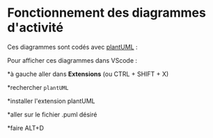 # Fonctionnement des diagrammes d'activité

Ces diagrammes sont codés avec [plantUML](https://www.plantuml.com/plantuml/uml/SyfFKj2rKt3CoKnELR1Io4ZDoSa70000) :

Pour afficher ces diagrammes dans VScode :

*à gauche aller dans **Extensions** (ou CTRL + SHIFT + X)

*rechercher `plantUML`

*installer l'extension plantUML

*aller sur le fichier .puml désiré

*faire ALT+D